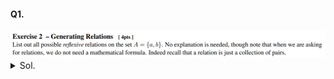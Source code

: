 #### Q1.
<img src="../Images/03/001.png">
<details>
  <summary>Sol.</summary>
  <p>
  
  $`\{\{a,a\}, \{b,b\}\}`$    
  $`\{\{a,a\}, \{b,b\}, \{a,b\}\}`$    
  $`\{\{a,a\}, \{b,b\}, \{b,a\}\}`$    
  $`\{\{a,a\}, \{b,b\}, \{a,b\}, \{b,a\}\}`$    
  
  </p>
</details>